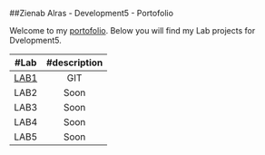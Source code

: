 ##Zienab Alras - Development5 - Portofolio

Welcome to my [portofolio](https://github.com/ZienabAlr/DEV5-myportofolio.git). Below you will find my Lab projects for Dvelopment5. 


| #Lab    | #description   |
| :-----: | :------------: |
| [LAB1](https://github.com/ZienabAlr/DEV5-LAB1.git) | GIT  | 
| LAB2 | Soon | 
| LAB3 | Soon | 
| LAB4 | Soon | 
| LAB5 | Soon | 
